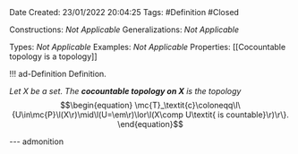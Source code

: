 <br />
<br />

Date Created: 23/01/2022 20:04:25
Tags: #Definition #Closed 

Constructions: _Not Applicable_
Generalizations: _Not Applicable_

Types: _Not Applicable_
Examples: _Not Applicable_ 
Properties: [[Cocountable topology is a topology]]

!!! ad-Definition Definition.

_Let $X$ be a set. The **cocountable topology on $X$** is the topology_
$$\begin{equation}
    \mc{T}_\textit{c}\coloneqq\l\{U\in\mc{P}\l(X\r)\mid\l(U=\em\r)\lor\l(X\comp U\textit{ is countable}\r)\r\}.
\end{equation}$$

--- admonition

